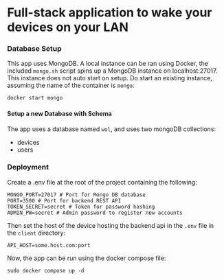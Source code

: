 # Full-stack application to wake your devices on your LAN

### Database Setup

This app uses MongoDB. A local instance can be ran using Docker, the included `mongo.sh` script spins up a MongoDB instance on localhost:27017. This instance does not auto start on setup. Do start an existing instance, assuming the name of the container is `mongo`:

```bash
docker start mongo
```

#### Setup a new Database with Schema

The app uses a database named `wol`, and uses two mongoDB collections:

- devices
- users

### Deployment
Create a .env file at the root of the project containing the following:
```
MONGO_PORT=27017 # Port for Mongo DB database
PORT=3500 # Port for backend REST API
TOKEN_SECRET=secret # Token for password hashing
ADMIN_PW=secret # Admin password to register new accounts
```

Then set the host of the device hosting the backend api in the `.env` file in the `client` directory:
```
API_HOST=some.host.com:port
```

Now, the app can be run using the docker compose file:
```
sudo docker compose up -d
```
